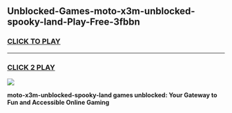 
## Unblocked-Games-moto-x3m-unblocked-spooky-land-Play-Free-3fbbn
<h3>
<a href="https://premium76.site?title=moto-x3m-unblocked-spooky-land&ref=18A1">CLICK TO PLAY</a></h3>
<hr>

<h3>
<a href="https://premium76.site?title=moto-x3m-unblocked-spooky-land&ref=18A1">CLICK 2 PLAY</a>
  
</h3>

<a href="https://premium76.site?title=moto-x3m-unblocked-spooky-land&ref=18A1"><img src="https://clearcache.store/games.png"></a>


**moto-x3m-unblocked-spooky-land games unblocked: Your Gateway to Fun and Accessible Online Gaming**
